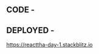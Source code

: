 ## CODE -  

[](https://stackblitz.com/edit/reacttha-day-1?file=src/App.js)

## DEPLOYED - 

https://reacttha-day-1.stackblitz.io

